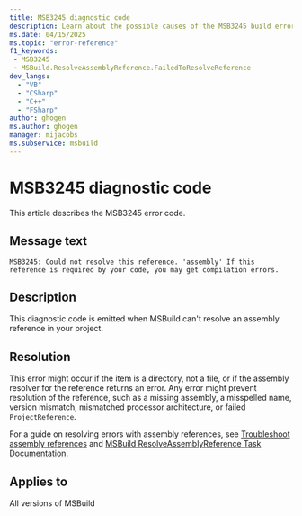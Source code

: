 ```yaml
---
title: MSB3245 diagnostic code
description: Learn about the possible causes of the MSB3245 build error and get troubleshooting tips.
ms.date: 04/15/2025
ms.topic: "error-reference"
f1_keywords:
 - MSB3245
 - MSBuild.ResolveAssemblyReference.FailedToResolveReference
dev_langs:
  - "VB"
  - "CSharp"
  - "C++"
  - "FSharp"
author: ghogen
ms.author: ghogen
manager: mijacobs
ms.subservice: msbuild
---
```

# MSB3245 diagnostic code

<!-- :::ErrorDefinitionDescription::: -->
<!-- :::editable-content name="introDescription"::: -->
This article describes the MSB3245 error code.
<!-- :::editable-content-end::: -->

## Message text

`MSB3245: Could not resolve this reference. 'assembly' If this reference is required by your code, you may get compilation errors.`

<!-- :::editable-content name="postOutputDescription"::: -->
## Description

This diagnostic code is emitted when MSBuild can't resolve an assembly reference in your project.

## Resolution

This error might occur if the item is a directory, not a file, or if the assembly resolver for the reference returns an error. Any error might prevent resolution of the reference, such as a missing assembly, a misspelled name, version mismatch, mismatched processor architecture, or failed `ProjectReference`.

For a guide on resolving errors with assembly references, see [Troubleshoot assembly references](../troubleshoot-assembly-references.md) and [MSBuild ResolveAssemblyReference Task Documentation](../resolveassemblyreference-task.md).
<!-- :::editable-content-end::: -->
<!-- :::ErrorDefinitionDescription-end::: -->

## Applies to

All versions of MSBuild
